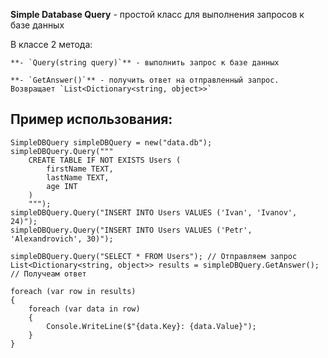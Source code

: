 
**Simple Database Query** - простой класс для выполнения запросов к базе данных

В классе 2 метода:

    **- `Query(string query)`** - выполнить запрос к базе данных
    
    **- `GetAnswer()`** - получить ответ на отправленный запрос. Возвращает `List<Dictionary<string, object>>`

## Пример использования:

```
SimpleDBQuery simpleDBQuery = new("data.db");
simpleDBQuery.Query("""
    CREATE TABLE IF NOT EXISTS Users (
        firstName TEXT,
        lastName TEXT,
        age INT
    )
    """);
simpleDBQuery.Query("INSERT INTO Users VALUES ('Ivan', 'Ivanov', 24)");
simpleDBQuery.Query("INSERT INTO Users VALUES ('Petr', 'Alexandrovich', 30)");

simpleDBQuery.Query("SELECT * FROM Users"); // Отправляем запрос
List<Dictionary<string, object>> results = simpleDBQuery.GetAnswer(); // Получеам ответ

foreach (var row in results)
{
    foreach (var data in row)
    {
        Console.WriteLine($"{data.Key}: {data.Value}");
    }
}
```